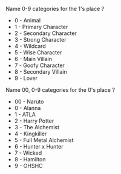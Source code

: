
Name 0-9 categories for the 1's place
?
- 0 - Animal
- 1 - Primary Character
- 2 - Secondary Character
- 3 - Strong Character
- 4 - Wildcard
- 5 - Wise Character
- 6 - Main Villain
- 7 - Goofy Character
- 8 - Secondary Villain
- 9 - Lover
<!--SR:!2024-09-11,44,290-->


Name 00, 0-9 categories for the 0's place
?
- 00 - Naruto
- 0 - Alanna
- 1 - ATLA
- 2 - Harry Potter
- 3 - The Alchemist
- 4 - Kingkiller
- 5 - Full Metal Alchemist
- 6 - Hunter x Hunter
- 7 - Wicked
- 8 - Hamilton
- 9 - OHSHC
<!--SR:!2024-08-12,10,270-->